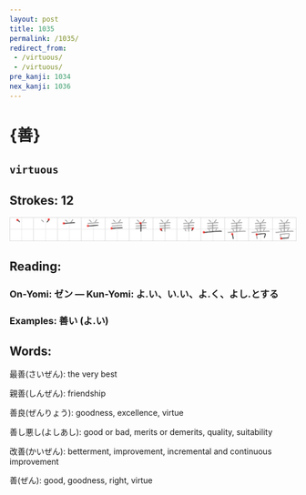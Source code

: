 ```yaml
---
layout: post
title: 1035
permalink: /1035/
redirect_from:
 - /virtuous/
 - /virtuous/
pre_kanji: 1034
nex_kanji: 1036
---
```


# {善}

## `virtuous`

## Strokes: 12

<div class="stroke"><img src="../images/E59684.png" /></div>

## Reading:

### On-Yomi: ゼン &mdash; Kun-Yomi: よ.い、い.い、よ.く、よし.とする

### Examples: 善い (よ.い)

## Words:

最善(さいぜん): the very best

親善(しんぜん): friendship

善良(ぜんりょう): goodness, excellence, virtue

善し悪し(よしあし): good or bad, merits or demerits, quality, suitability

改善(かいぜん): betterment, improvement, incremental and continuous improvement

善(ぜん): good, goodness, right, virtue

